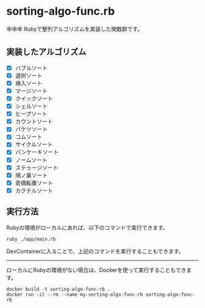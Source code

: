 # sorting-algo-func.rb

🕸️🕸️🕸️ Rubyで整列アルゴリズムを実装した関数群です。  

## 実装したアルゴリズム

- [x] バブルソート
- [x] 選択ソート
- [x] 挿入ソート
- [x] マージソート
- [x] クイックソート
- [x] シェルソート
- [x] ヒープソート
- [x] カウントソート
- [x] バケツソート
- [x] コムソート
- [x] サイクルソート
- [x] パンケーキソート
- [x] ノームソート
- [x] ステゥージソート
- [x] 鳩ノ巣ソート
- [x] 奇偶転置ソート
- [x] カクテルソート

## 実行方法

Rubyの環境がローカルにあれば、以下のコマンドで実行できます。  

```shell
ruby ./app/main.rb
```

DevContainerに入ることで、上記のコマンドを実行することもできます。

---

ローカルにRubyの環境がない場合は、Dockerを使って実行することもできます。  

```shell
docker build -t sorting-algo-func-rb .
docker run -it --rm --name my-sorting-algo-func-rb sorting-algo-func-rb
```
